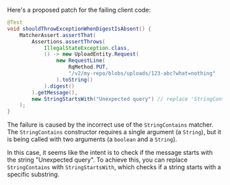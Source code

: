 Here's a proposed patch for the failing client code:

```java
@Test
void shouldThrowExceptionWhenDigestIsAbsent() {
    MatcherAssert.assertThat(
        Assertions.assertThrows(
            IllegalStateException.class,
            () -> new UploadEntity.Request(
                new RequestLine(
                    RqMethod.PUT,
                    "/v2/my-repo/blobs/uploads/123-abc?what=nothing"
                ).toString()
            ).digest()
        ).getMessage(),
        new StringStartsWith("Unexpected query") // replace 'StringContains' with 'StringStartsWith'
    );
}
```

The failure is caused by the incorrect use of the `StringContains` matcher. The `StringContains` constructor requires a single argument (a `String`), but it is being called with two arguments (a `boolean` and a `String`).

In this case, it seems like the intent is to check if the message starts with the string "Unexpected query". To achieve this, you can replace `StringContains` with `StringStartsWith`, which checks if a string starts with a specific substring.
